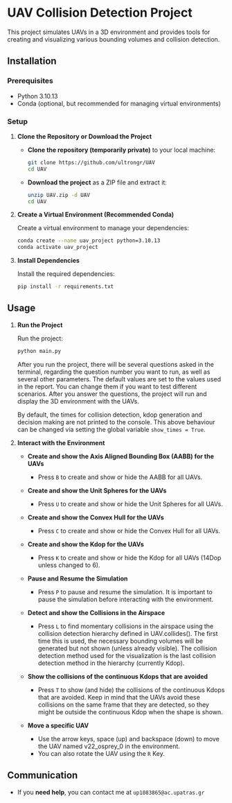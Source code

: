 # UAV Collision Detection Project

This project simulates UAVs in a 3D environment and provides tools for creating and visualizing various bounding volumes and collision detection.

## Installation

### Prerequisites

- Python 3.10.13
- Conda (optional, but recommended for managing virtual environments)

### Setup

1. **Clone the Repository or Download the Project**

   - **Clone the repository (temporarily private)** to your local machine:
     ```bash
     git clone https://github.com/ultrongr/UAV
     cd UAV
     ```
   - **Download the project** as a ZIP file and extract it:
     ```bash
     unzip UAV.zip -d UAV
     cd UAV
     ```

2. **Create a Virtual Environment (Recommended Conda)**

   Create a virtual environment to manage your dependencies:
   ```bash
   conda create --name uav_project python=3.10.13
   conda activate uav_project
   ```

3. **Install Dependencies**

   Install the required dependencies:
   ```bash
   pip install -r requirements.txt
   ```



## Usage

1. **Run the Project**

   Run the project:
   ```bash
   python main.py
   ```
    After you run the project, there will be several questions asked in the terminal, regarding the question number you want to run, as well as several other parameters. The default values are set to the values used in the report. You can change them if you want to test different scenarios.
    After you answer the questions, the project will run and display the 3D environment with the UAVs.
    

    By default, the times for collision detection, kdop generation and decision making are not printed to the console. 
    This above  behaviour can be changed via setting the global variable `show_times = True`.

2. **Interact with the Environment**

    - **Create and show the Axis Aligned Bounding Box (AABB) for the UAVs**
        - Press `B` to create and show or hide the AABB for all UAVs.

    - **Create and show the Unit Spheres for the UAVs**
        - Press `U` to create and show or hide the Unit Spheres for all UAVs.
    
    - **Create and show the Convex Hull for the UAVs**
        - Press `C` to create and show or hide the Convex Hull for all UAVs.

    - **Create and show the Kdop for the UAVs**
        - Press `K` to create and show or hide the Kdop for all UAVs (14Dop unless changed to 6).
    
    - **Pause and Resume the Simulation**
        - Press `P` to pause and resume the simulation. It is important to pause the simulation before interacting with the environment.

    - **Detect and show the Collisions in the Airspace**
        - Press `L` to find momentary collisions in the airspace using the collision detection hierarchy defined in UAV.collides(). The first time this is used, the necessary bounding volumes will be generated but not shown (unless already visible).
        The collision detection method used for the visualization is the last collision detection method in the hierarchy (currently Kdop).
    
    - **Show the collisions of the continuous Kdops that are avoided**
        - Press `T` to show (and hide) the collisions of the continuous Kdops that are avoided. Keep in mind that the UAVs avoid these collisions on the same frame that they are detected, so they might be outside the continuous Kdop when the shape is shown.

    - **Move a specific UAV**
        - Use the arrow keys, space (up) and backspace (down) to move the UAV named v22_osprey_0 in the environment.
        - You can also rotate the UAV using the `R` Key.




## Communication

- If you **need help**, you can contact me at `up1083865@ac.upatras.gr`